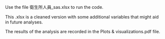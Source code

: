 Use the file 衛生所人員_sas.xlsx to run the code.

This .xlsx is a cleaned version with some additional variables that might aid in future analyses.

The results of the analysis are recorded in the Plots & visualizations.pdf file.
